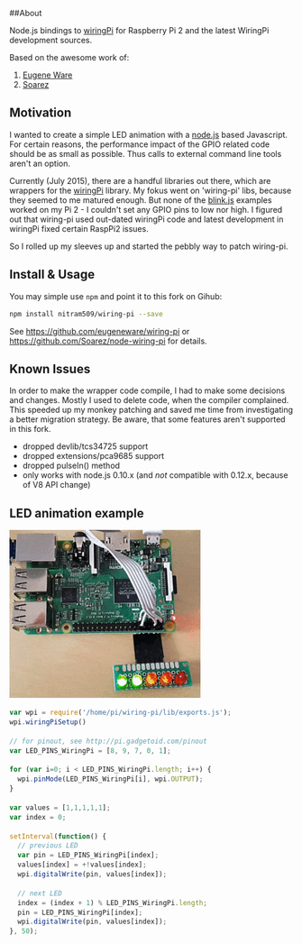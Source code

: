 ##About

Node.js bindings to [wiringPi](http://www.wiringpi.com)
for Raspberry Pi 2 and the latest WiringPi development sources.

Based on the awesome work of:

1. [Eugene Ware](https://github.com/eugeneware/wiring-pi)
2. [Soarez](https://github.com/Soarez/node-wiring-pi)


## Motivation

I wanted to create a simple LED animation with a [node.js](https://nodejs.org/) based Javascript.
For certain reasons, the performance impact of the GPIO related code should be 
as small as possible. Thus calls to external command line tools aren't an option.

Currently (July 2015), there are a handful libraries out there,
which are wrappers for the [wiringPi](http://www.wiringpi.com) library.
My fokus went on 'wiring-pi' libs, because they seemed to me matured enough. But none of the
[blink.js](https://github.com/eugeneware/wiring-pi/blob/master/examples/blink.js)
examples worked on my Pi 2 - I couldn't set any GPIO pins to low nor high.
I figured out that wiring-pi used out-dated wiringPi code and latest development
in wiringPi fixed certain RaspPi2 issues.

So I rolled up my sleeves up and started the pebbly way to patch wiring-pi. 


## Install & Usage

You may simple use ```npm``` and point it to this fork on Gihub: 

```bash
npm install nitram509/wiring-pi --save
```

See https://github.com/eugeneware/wiring-pi 
or https://github.com/Soarez/node-wiring-pi for details.


## Known Issues

In order to make the wrapper code compile, I had to make some decisions and changes.
Mostly I used to delete code, when the compiler complained. This speeded up my monkey 
patching and saved me time from investigating a better migration strategy.
Be aware, that some features aren't supported in this fork.

* dropped devlib/tcs34725 support
* dropped extensions/pca9685 support
* dropped pulseIn() method
* only works with node.js 0.10.x (and *not* compatible with 0.12.x, because of V8 API change)


## LED animation example

![LED animation with Raspberry Pi 2](/docs/raspberry_pi2_led_animation.gif?raw=true)

```javascript
var wpi = require('/home/pi/wiring-pi/lib/exports.js');
wpi.wiringPiSetup()

// for pinout, see http://pi.gadgetoid.com/pinout
var LED_PINS_WiringPi = [8, 9, 7, 0, 1];

for (var i=0; i < LED_PINS_WiringPi.length; i++) {
  wpi.pinMode(LED_PINS_WiringPi[i], wpi.OUTPUT);
}

var values = [1,1,1,1,1];
var index = 0;

setInterval(function() {
  // previous LED
  var pin = LED_PINS_WiringPi[index];
  values[index] = +!values[index];
  wpi.digitalWrite(pin, values[index]);

  // next LED
  index = (index + 1) % LED_PINS_WiringPi.length;
  pin = LED_PINS_WiringPi[index];
  wpi.digitalWrite(pin, values[index]);
}, 50);
```

